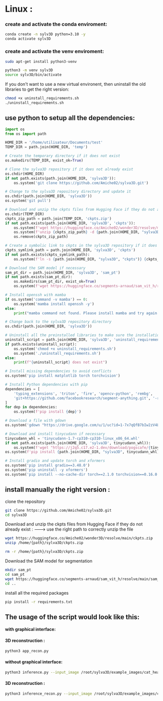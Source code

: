 # Linux :

### create and activate the conda enviroment:
```bash
conda create -n sylv3D python=3.10 -y
conda activate sylv3D
```

### create and activate the venv enviroment:
```bash
sudo apt-get install python3-venv

python3 -m venv sylv3D
source sylv3D/bin/activate
```

If you don't want to use a new virtual environent, then uninstall the old libraries to get the right version: 
```bash
chmod +x uninstall_requirements.sh
./uninstall_requirements.sh
```

## use python to setup all the dependencies:

```python
import os
from os import path

HOME_DIR = '/home/utilisateur/Documents/test'
TEMP_DIR = path.join(HOME_DIR, 'temp')

# Create the temporary directory if it does not exist
os.makedirs(TEMP_DIR, exist_ok=True)

# Clone the sylva3D repository if it does not already exist
os.chdir(HOME_DIR)
if not path.exists(path.join(HOME_DIR, 'sylva3D')):
    os.system('git clone https://github.com/Amiche02/sylva3D.git')

# Change to the sylva3D repository directory and update it
os.chdir(path.join(HOME_DIR, 'sylva3D'))
os.system('git pull')

# Download and unzip the ckpts files from Hugging Face if they do not already exist
os.chdir(TEMP_DIR)
ckpts_zip_path = path.join(TEMP_DIR, 'ckpts.zip')
if not path.exists(path.join(HOME_DIR, 'sylva3D', 'ckpts')):
    os.system(f'wget https://huggingface.co/Amiche02/wonder3D/resolve/main/ckpts.zip -O {ckpts_zip_path}')
    os.system(f'unzip {ckpts_zip_path} -d {path.join(HOME_DIR, "sylva3D")}')
    os.remove(ckpts_zip_path)

# Create a symbolic link to ckpts in the sylva3D repository if it does not already exist
ckpts_symlink_path = path.join(HOME_DIR, 'sylva3D', 'ckpts')
if not path.exists(ckpts_symlink_path):
    os.system(f'ln -s {path.join(HOME_DIR, "sylva3D", "ckpts")} {ckpts_symlink_path}')

# Download the SAM model if necessary
sam_pt_dir = path.join(HOME_DIR, 'sylva3D', 'sam_pt')
if not path.exists(sam_pt_dir):
    os.makedirs(sam_pt_dir, exist_ok=True)
    os.system(f'wget https://huggingface.co/segments-arnaud/sam_vit_h/resolve/main/sam_vit_h_4b8939.pth -O {path.join(sam_pt_dir, "sam_vit_h_4b8939.pth")}')

# Install openssh with mamba
if os.system('command -v mamba') == 0:
    os.system('mamba install openssh -y')
else:
    print("mamba command not found. Please install mamba and try again.")

# Change back to the sylva3D repository directory
os.chdir(path.join(HOME_DIR, 'sylva3D'))

# Uninstall all the preinstalled libraries to make sure the installation is clean
uninstall_script = path.join(HOME_DIR, 'sylva3D', 'uninstall_requirements.sh')
if path.exists(uninstall_script):
    os.system('chmod +x uninstall_requirements.sh')
    os.system('./uninstall_requirements.sh')
else:
    print(f"{uninstall_script} does not exist")

# Install missing dependencies to avoid conflicts
os.system('pip install matplotlib torch torchvision')

# Install Python dependencies with pip
dependencies = [
    'typing_extensions', 'triton', 'fire', 'opencv-python', 'rembg',
    'git+https://github.com/facebookresearch/segment-anything.git', '-r requirements.txt', 'gdown'
]
for dep in dependencies:
    os.system(f'pip install {dep}')

# Download a file with gdown
os.system('gdown "https://drive.google.com/u/1/uc?id=1-7x7qQfB7bIw2zV4Lr6-yhvMpjXC84Q5&confirm=t"')

# Download and install tinycudann if necessary
tinycudann_whl = 'tinycudann-1.7-cp310-cp310-linux_x86_64.whl'
if not path.exists(path.join(HOME_DIR, 'sylva3D', tinycudann_whl)):
    os.system(f'wget "https://j2q5.c17.e2-1.dev/download/pogscafe/{tinycudann_whl}" -O {path.join(HOME_DIR, "sylva3D", tinycudann_whl)}')
os.system(f'pip install {path.join(HOME_DIR, "sylva3D", tinycudann_whl)}')

# Install gradio and update torch and xformers
os.system('pip install gradio==3.48.0')
os.system('pip uninstall -y xformers')
os.system('pip install --no-cache-dir torch==2.1.0 torchvision==0.16.0 torchaudio==2.1.0 xformers --index-url https://download.pytorch.org/whl/cu118')

```


## install manually the right version :

clone the repository
```bash
git clone https://github.com/Amiche02/sylva3D.git
cd sylva3D
```
Download and unzip the ckpts files from Hugging Face if they do not already exist : ---> use the right path to correctly unzip the file
```bash
wget https://huggingface.co/Amiche02/wonder3D/resolve/main/ckpts.zip
unzip /home/{path}/sylva3D/ckpts.zip

rm -r /home/{path}/sylva3D/ckpts.zip
```

Download the SAM model for segmentation
```bash
mkdir sam_pt
cd sam_pt
wget https://huggingface.co/segments-arnaud/sam_vit_h/resolve/main/sam_vit_h_4b8939.pth
cd ..
```
install all the required packages
```bash
pip install -r requirements.txt
```

## The usage of the script would look like this:
#### with graphical interface:

#### 3D reconstruction :
```sh
python3 app_recon.py
```

#### without graphical interface:
```sh
python3 inference.py --input_image /root/sylva3D/example_images/cat_head.png --output_dir /root/sylva3D/outputs --guidance_scale 2.0 --steps 100 --seed 42 --write_image
```

#### 3D reconstruction :
```sh
python3 inference_recon.py --input_image /root/sylva3D/example_images/cat_head.png --output_dir /root/sylva3D/outputs --guidance_scale 2.0 --steps 100 --seed 42 --write_image
```